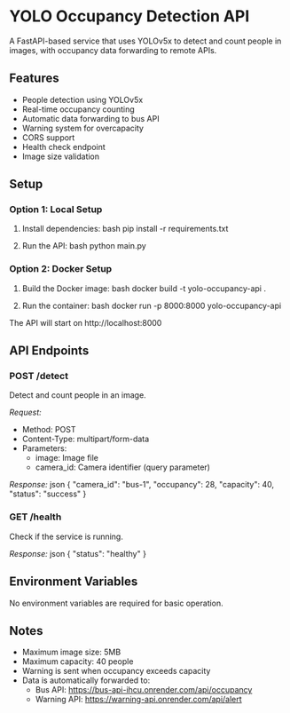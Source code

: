 # YOLO Occupancy Detection API

A FastAPI-based service that uses YOLOv5x to detect and count people in images, with occupancy data forwarding to remote APIs.

## Features

- People detection using YOLOv5x
- Real-time occupancy counting
- Automatic data forwarding to bus API
- Warning system for overcapacity
- CORS support
- Health check endpoint
- Image size validation

## Setup

### Option 1: Local Setup
1. Install dependencies:
bash
pip install -r requirements.txt


2. Run the API:
bash
python main.py


### Option 2: Docker Setup
1. Build the Docker image:
bash
docker build -t yolo-occupancy-api .


2. Run the container:
bash
docker run -p 8000:8000 yolo-occupancy-api


The API will start on http://localhost:8000

## API Endpoints

### POST /detect
Detect and count people in an image.

*Request:*
- Method: POST
- Content-Type: multipart/form-data
- Parameters:
  - image: Image file
  - camera_id: Camera identifier (query parameter)

*Response:*
json
{
    "camera_id": "bus-1",
    "occupancy": 28,
    "capacity": 40,
    "status": "success"
}


### GET /health
Check if the service is running.

*Response:*
json
{
    "status": "healthy"
}


## Environment Variables

No environment variables are required for basic operation.

## Notes

- Maximum image size: 5MB
- Maximum capacity: 40 people
- Warning is sent when occupancy exceeds capacity
- Data is automatically forwarded to:
  - Bus API: https://bus-api-ihcu.onrender.com/api/occupancy
  - Warning API: https://warning-api.onrender.com/api/alert